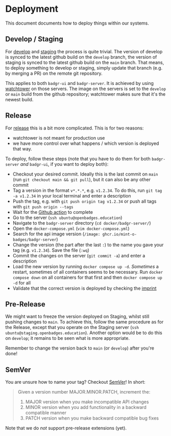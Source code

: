 # Deployment

This document documents how to deploy things within our systems.

## Develop / Staging

For [develop](https://develop.openbadges.education/) and [staging](https://staging.openbadges.education/) the process is quite trivial.
The version of develop is synced to the latest github build on the `develop` branch, the version of staging is synced to the latest github build on the `main` branch.
That means, to deploy something to develop or staging, simply update that branch (e.g. by merging a PR) on the remote git repository.

This applies to both `badgr-ui` and `badgr-server`.
It is achieved by using [watchtower](https://github.com/containrrr/watchtower) on those servers.
The image on the servers is set to the `develop` or `main` build from the github repository; watchtower makes sure that it's the newest build.

## Release

For [release](https://openbadges.education/) this is a bit more complicated.
This is for two reasons:
- watchtower is not meant for production use
- we have more control over what happens / which version is deployed that way.

To deploy, follow these steps (note that you have to do them for both `badgr-server` *and* `badgr-ui`, if you want to deploy both):
- Checkout your desired commit. Ideally this is the last commit on `main` (run `git checkout main && git pull`), but it can also be any other commit
- Tag a version in the format `v*.*.*`, e.g. `v1.2.34`. To do this, run `git tag -a v1.2.34` in your local terminal and enter a description
- Push the tag, e.g. with `git push origin tag v1.2.34` or push all tags with `git push origin --tags`
- Wait for the [Github action](https://github.com/mint-o-badges/badgr-server/actions) to complete
- Go to the server (`ssh ubuntu@openbadges.education`)
- Navigate to the `badgr-server` directory (`cd docker/badgr-server/`)
- Open the `docker-compose.yml` (`vim docker-compose.yml`)
- Search for the api image version (`/image: ghcr.io/mint-o-badges/badgr-server`)
- Change the version (the part after the last `:`) to the name you gave your tag (e.g. `v1.2.34`). Save the file (`:wq`)
- Commit the changes on the server (`git commit -a`) and enter a description
- Load the new version by running `docker compose up -d`. *Sometimes* a restart, sometimes of all containers seems to be necessary. Run `docker compose down` on all containers for that first and then `docker compose up -d` for all
- Validate that the correct version is deployed by checking the [imprint](https://openbadges.education/public/impressum)

## Pre-Release

We might want to freeze the version deployed on Staging, whilst still pushing changes to `main`.
To achieve this, follow the same procedure as for the Release, except that you operate on the Staging server (`ssh ubuntu@staging.openbadges.education`).
Another option would be to do this on `develop`; it remains to be seen what is more appropriate.

Remember to change the version back to `main` (or `develop`) after you're done!

## SemVer

You are unsure how to name your tag? Checkout [SemVer](https://semver.org/)! In short:
> Given a version number MAJOR.MINOR.PATCH, increment the:
> 1. MAJOR version when you make incompatible API changes
> 2. MINOR version when you add functionality in a backward compatible manner
> 3. PATCH version when you make backward compatible bug fixes

Note that we do *not* support pre-release extensions (yet).
